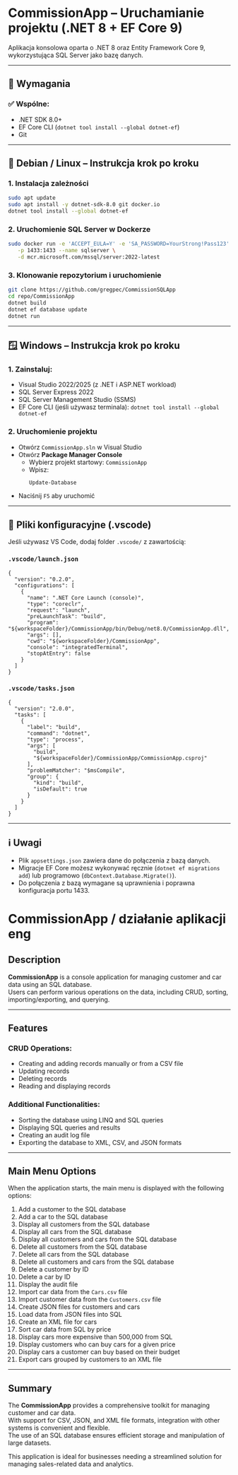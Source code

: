# CommissionApp – Uruchamianie projektu (.NET 8 + EF Core 9)

Aplikacja konsolowa oparta o .NET 8 oraz Entity Framework Core 9, wykorzystująca SQL Server jako bazę danych.

---

## 🔧 Wymagania

### ✅ Wspólne:
- .NET SDK 8.0+
- EF Core CLI (`dotnet tool install --global dotnet-ef`)
- Git

---

## 🐧 Debian / Linux – Instrukcja krok po kroku

### 1. Instalacja zależności

```bash
sudo apt update
sudo apt install -y dotnet-sdk-8.0 git docker.io
dotnet tool install --global dotnet-ef
```

### 2. Uruchomienie SQL Server w Dockerze

```bash
sudo docker run -e 'ACCEPT_EULA=Y' -e 'SA_PASSWORD=YourStrong!Pass123' \
   -p 1433:1433 --name sqlserver \
   -d mcr.microsoft.com/mssql/server:2022-latest
```

### 3. Klonowanie repozytorium i uruchomienie

```bash
git clone https://github.com/gregpec/CommissionSQLApp
cd repo/CommissionApp
dotnet build
dotnet ef database update
dotnet run
```

---

## 🪟 Windows – Instrukcja krok po kroku

### 1. Zainstaluj:
- Visual Studio 2022/2025 (z .NET i ASP.NET workload)
- SQL Server Express 2022
- SQL Server Management Studio (SSMS)
- EF Core CLI (jeśli używasz terminala): `dotnet tool install --global dotnet-ef`

### 2. Uruchomienie projektu

- Otwórz `CommissionApp.sln` w Visual Studio
- Otwórz **Package Manager Console**
  - Wybierz projekt startowy: `CommissionApp`
  - Wpisz:
    ```powershell
    Update-Database
    ```
- Naciśnij `F5` aby uruchomić

---

## 📂 Pliki konfiguracyjne (.vscode)

Jeśli używasz VS Code, dodaj folder `.vscode/` z zawartością:

### `.vscode/launch.json`

```
{
  "version": "0.2.0",
  "configurations": [
    {
      "name": ".NET Core Launch (console)",
      "type": "coreclr",
      "request": "launch",
      "preLaunchTask": "build",
      "program": "${workspaceFolder}/CommissionApp/bin/Debug/net8.0/CommissionApp.dll",
      "args": [],
      "cwd": "${workspaceFolder}/CommissionApp",
      "console": "integratedTerminal",
      "stopAtEntry": false
    }
  ]
}
```

### `.vscode/tasks.json`

```
{
  "version": "2.0.0",
  "tasks": [
    {
      "label": "build",
      "command": "dotnet",
      "type": "process",
      "args": [
        "build",
        "${workspaceFolder}/CommissionApp/CommissionApp.csproj"
      ],
      "problemMatcher": "$msCompile",
      "group": {
        "kind": "build",
        "isDefault": true
      }
    }
  ]
}
```

---

## ℹ️ Uwagi

- Plik `appsettings.json` zawiera dane do połączenia z bazą danych.
- Migracje EF Core możesz wykonywać ręcznie (`dotnet ef migrations add`) lub programowo (`dbContext.Database.Migrate()`).
- Do połączenia z bazą wymagane są uprawnienia i poprawna konfiguracja portu 1433.

# CommissionApp / działanie aplikacji eng

## Description

**CommissionApp** is a console application for managing customer and car data using an SQL database.  
Users can perform various operations on the data, including CRUD, sorting, importing/exporting, and querying.

---

## Features

### CRUD Operations:
- Creating and adding records manually or from a CSV file  
- Updating records  
- Deleting records  
- Reading and displaying records  

### Additional Functionalities:
- Sorting the database using LINQ and SQL queries  
- Displaying SQL queries and results  
- Creating an audit log file  
- Exporting the database to XML, CSV, and JSON formats  

---

## Main Menu Options

When the application starts, the main menu is displayed with the following options:

1. Add a customer to the SQL database  
2. Add a car to the SQL database  
3. Display all customers from the SQL database  
4. Display all cars from the SQL database  
5. Display all customers and cars from the SQL database  
6. Delete all customers from the SQL database  
7. Delete all cars from the SQL database  
8. Delete all customers and cars from the SQL database  
9. Delete a customer by ID  
10. Delete a car by ID  
11. Display the audit file  
12. Import car data from the `Cars.csv` file  
13. Import customer data from the `Customers.csv` file  
14. Create JSON files for customers and cars  
15. Load data from JSON files into SQL  
16. Create an XML file for cars  
17. Sort car data from SQL by price  
18. Display cars more expensive than 500,000 from SQL  
19. Display customers who can buy cars for a given price  
20. Display cars a customer can buy based on their budget  
21. Export cars grouped by customers to an XML file  

---

## Summary

The **CommissionApp** provides a comprehensive toolkit for managing customer and car data.  
With support for CSV, JSON, and XML file formats, integration with other systems is convenient and flexible.  
The use of an SQL database ensures efficient storage and manipulation of large datasets.  

This application is ideal for businesses needing a streamlined solution for managing sales-related data and analytics.
